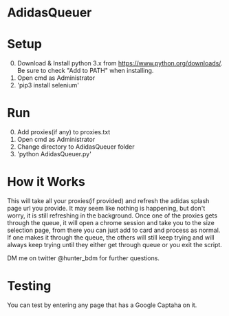 # AdidasQueuer

# Setup

0. Download & Install python 3.x from https://www.python.org/downloads/. Be sure to check "Add to PATH" when installing.
1. Open cmd as Administrator
2. 'pip3 install selenium'

# Run

0. Add proxies(if any) to proxies.txt
1. Open cmd as Administrator
2. Change directory to AdidasQueuer folder
3. 'python AdidasQueuer.py'

# How it Works
This will take all your proxies(if provided) and refresh the adidas splash page url you provide.
It may seem like nothing is happening, but don't worry, it is still refreshing in the background.
Once one of the proxies gets through the queue, it will open a chrome session and take
you to the size selection page, from there you can just add to card and process as normal.
If one makes it through the queue, the others will still keep trying and will always keep trying until
they either get through queue or you exit the script.

DM me on twitter @hunter_bdm for further questions.

# Testing
You can test by entering any page that has a Google Captaha on it.